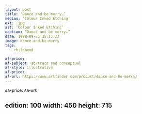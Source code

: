 ```yaml
---
layout: post
title: ‘Dance and be merry…’
medium: ‘Colour Inked Etching’
ext: .jpg
alt: ‘Colour Inked Etching’
caption: “Dance and be merry…”
date: 1988-09-25 15:13:23
image: dance-and-be-merry
tags:
  - childhood

af-price:
af-subject: abstract and conceptual
af-style: illustrative
af-price:
af-url: https://www.artfinder.com/product/dance-and-be-merry/
---
```



sa-price:
sa-url:

edition: 100
width: 450
height: 715
---

